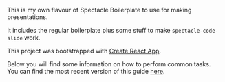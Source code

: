 This is my own flavour of Spectacle Boilerplate to use for making presentations.

It includes the regular boilerplate plus some stuff to make `spectacle-code-slide` work.

This project was bootstrapped with [Create React App](https://github.com/facebookincubator/create-react-app).

Below you will find some information on how to perform common tasks.<br>
You can find the most recent version of this guide [here](https://github.com/facebookincubator/create-react-app/blob/master/packages/react-scripts/template/README.md).
